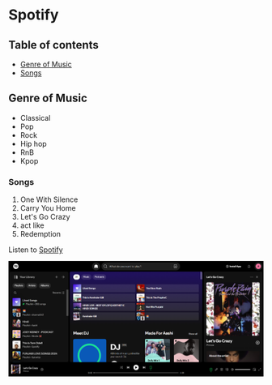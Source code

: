 # Spotify

## Table of contents

- [Genre of Music](#genre-of-music)
- [Songs](#songs)

## Genre of Music

- Classical
- Pop
- Rock
- Hip hop
- RnB
- Kpop

### Songs

1. One With Silence
2. Carry You Home
3. Let's Go Crazy
4. act like
5. Redemption

Listen to [Spotify](https://open.spotify.com/)

![Home Page](spotify.png)
